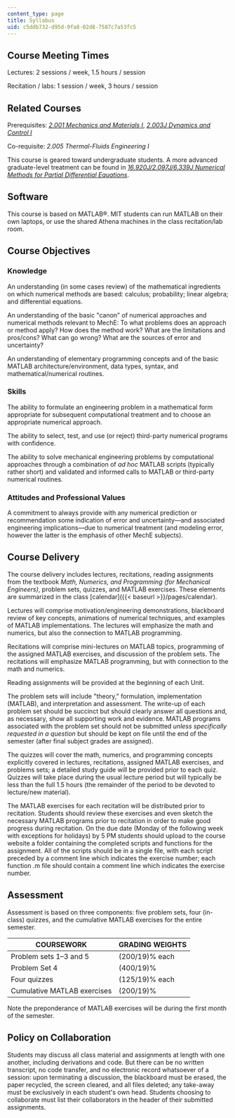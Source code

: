 ```yaml
---
content_type: page
title: Syllabus
uid: c5ddb732-d95d-9fa8-02d8-7587c7a53fc5
---
```


Course Meeting Times
--------------------

Lectures: 2 sessions / week, 1.5 hours / session

Recitation / labs: 1 session / week, 3 hours / session

Related Courses
---------------

Prerequisites: [_2.001 Mechanics and Materials I_](/courses/2-001-mechanics-materials-i-fall-2006/), [_2.003J Dynamics and Control I_](/courses/2-003j-dynamics-and-control-i-fall-2007/) 

Co-requisite: _2.005 Thermal-Fluids Engineering I_

This course is geared toward undergraduate students. A more advanced graduate-level treatment can be found in [_16.920J/2.097J/6.339J Numerical Methods for Partial Differential Equations_](/courses/16-920j-numerical-methods-for-partial-differential-equations-sma-5212-spring-2003/).

Software
--------

This course is based on MATLAB®. MIT students can run MATLAB on their own laptops, or use the shared Athena machines in the class recitation/lab room.

Course Objectives
-----------------

### Knowledge

An understanding (in some cases review) of the mathematical ingredients on which numerical methods are based: calculus; probability; linear algebra; and differential equations.

An understanding of the basic "canon" of numerical approaches and numerical methods relevant to MechE: To what problems does an approach or method apply? How does the method work? What are the limitations and pros/cons? What can go wrong? What are the sources of error and uncertainty?

An understanding of elementary programming concepts and of the basic MATLAB architecture/environment, data types, syntax, and mathematical/numerical routines.

### Skills

The ability to formulate an engineering problem in a mathematical form appropriate for subsequent computational treatment and to choose an appropriate numerical approach.

The ability to select, test, and use (or reject) third-party numerical programs with confidence.

The ability to solve mechanical engineering problems by computational approaches through a combination of _ad hoc_ MATLAB scripts (typically rather short) and validated and informed calls to MATLAB or third-party numerical routines.

### Attitudes and Professional Values

A commitment to always provide with any numerical prediction or recommendation some indication of error and uncertainty—and associated engineering implications—due to numerical treatment (and modeling error, however the latter is the emphasis of other MechE subjects).

Course Delivery
---------------

The course delivery includes lectures, recitations, reading assignments from the textbook _Math, Numerics, and Programming (for Mechanical Engineers)_, problem sets, quizzes, and MATLAB exercises. These elements are summarized in the class [calendar]({{< baseurl >}}/pages/calendar).

Lectures will comprise motivation/engineering demonstrations, blackboard review of key concepts, animations of numerical techniques, and examples of MATLAB implementations. The lectures will emphasize the math and numerics, but also the connection to MATLAB programming.

Recitations will comprise mini-lectures on MATLAB topics, programming of the assigned MATLAB exercises, and discussion of the problem sets. The recitations will emphasize MATLAB programming, but with connection to the math and numerics.

Reading assignments will be provided at the beginning of each Unit.

The problem sets will include "theory," formulation, implementation (MATLAB), and interpretation and assessment. The write-up of each problem set should be succinct but should clearly answer all questions and, as necessary, show all supporting work and evidence. MATLAB programs associated with the problem set should not be submitted _unless specifically requested in a question_ but should be kept on file until the end of the semester (after final subject grades are assigned).

The quizzes will cover the math, numerics, and programming concepts explicitly covered in lectures, recitations, assigned MATLAB exercises, and problems sets; a detailed study guide will be provided prior to each quiz. Quizzes will take place during the usual lecture period but will typically be less than the full 1.5 hours (the remainder of the period to be devoted to lecture/new material).

The MATLAB exercises for each recitation will be distributed prior to recitation. Students should review these exercises and even sketch the necessary MATLAB programs prior to recitation in order to make good progress during recitation. On the due date (Monday of the following week with exceptions for holidays) by 5 PM students should upload to the course website a folder containing the completed scripts and functions for the assignment. All of the scripts should be in a single file, with each script preceded by a comment line which indicates the exercise number; each function .m file should contain a comment line which indicates the exercise number.

Assessment
----------

Assessment is based on three components: five problem sets, four (in-class) quizzes, and the cumulative MATLAB exercises for the entire semester.

| COURSEWORK | GRADING WEIGHTS |
| --- | --- |
| Problem sets 1–3 and 5 | (200/19)% each |
| Problem Set 4 | (400/19)% |
| Four quizzes | (125/19)% each |
| Cumulative MATLAB exercises | (200/19)% 

Note the preponderance of MATLAB exercises will be during the first month of the semester.

Policy on Collaboration
-----------------------

Students may discuss all class material and assignments at length with one another, including derivations and code. But there can be no written transcript, no code transfer, and no electronic record whatsoever of a session: upon terminating a discussion, the blackboard must be erased, the paper recycled, the screen cleared, and all files deleted; any take-away must be exclusively in each student's own head. Students choosing to collaborate must list their collaborators in the header of their submitted assignments.